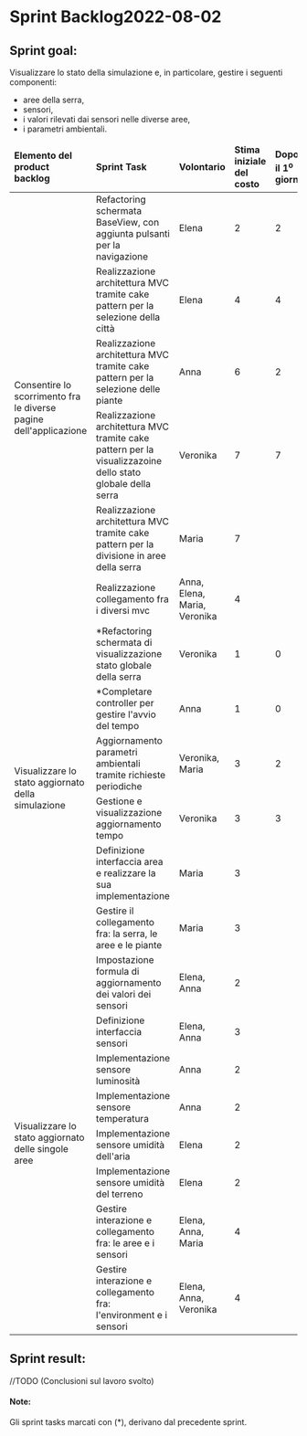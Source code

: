# Sprint Backlog2022-08-02
## Sprint goal:
Visualizzare lo stato della simulazione e, in particolare, gestire i seguenti componenti:
 - aree della serra,
 - sensori,
 - i valori rilevati dai sensori nelle diverse aree,
 - i parametri ambientali.

<table>
    <thead>
        <td><b>Elemento del product backlog</b></td>
        <td><b>Sprint Task</b></td>
        <td><b>Volontario</b></td>
        <td><b>Stima iniziale del costo</b></td>
        <td><b>Dopo il 1<sup>o</sup> giorno</b></td>
        <td><b>Dopo il 2<sup>o</sup> giorno</b></td>
        <td><b>Dopo il 3<sup>o</sup> giorno</b></td>
        <td><b>Dopo il 4<sup>o</sup> giorno</b></td>
        <td><b>Dopo il 5<sup>o</sup> giorno</b></td>
        <td><b>Dopo il 6<sup>o</sup> giorno</b></td>
        <td><b>Dopo il 7<sup>o</sup> giorno</b></td>
    </thead>
    <tbody>
        <tr>
            <td rowspan="6">Consentire lo scorrimento fra le diverse pagine dell'applicazione</td>
            <td>Refactoring schermata BaseView, con aggiunta pulsanti per la navigazione</td>
            <td>Elena</td>
            <td>2</td>
            <td>2</td>
            <td>0</td>
            <td>0</td>
            <td>0</td>
            <td>0</td>
            <td>0</td>
            <td>0</td>
        </tr>
        <tr>
            <td>Realizzazione architettura MVC tramite cake pattern per la selezione della città</td>
            <td>Elena</td>
            <td>4</td>
            <td>4</td>
            <td>3</td>
            <td>2</td>
            <td>0</td>
            <td>0</td>
            <td>0</td>
            <td>0</td>
        </tr>
        <tr>
            <td>Realizzazione architettura MVC tramite cake pattern per la selezione delle piante</td>
            <td>Anna</td>
            <td>6</td>
            <td>2</td>
            <td>0</td>
            <td>0</td>
            <td>0</td>
            <td>0</td>
            <td>0</td>
            <td>0</td>
        </tr>
        <tr>
            <td>Realizzazione architettura MVC tramite cake pattern per la visualizzazoine dello stato globale della serra</td>
            <td>Veronika</td>
            <td>7</td>
            <td>7</td>
            <td>5</td>
            <td>3</td>
            <td>1</td>
            <td>0</td>
            <td>0</td>
            <td>0</td>
        </tr>
        <tr>
            <td>Realizzazione architettura MVC tramite cake pattern per la divisione in aree della serra</td>
            <td>Maria</td>
            <td>7</td>
            <td></td>
            <td></td>
            <td></td>
            <td></td>
            <td></td>
            <td></td>
            <td></td>
        </tr>
        <tr>
            <td>Realizzazione collegamento fra i diversi mvc</td>
            <td>Anna, Elena, Maria, Veronika</td>
            <td>4</td>
            <td></td>
            <td></td>
            <td></td>
            <td></td>
            <td></td>
            <td></td>
            <td></td>
        </tr>
        <tr>
            <td rowspan="6">Visualizzare lo stato aggiornato della simulazione</td>
            <td>*Refactoring schermata di visualizzazione stato globale della serra</td>
            <td>Veronika</td>
            <td>1</td>
            <td>0</td>
            <td>0</td>
            <td>0</td>
            <td>0</td>
            <td>0</td>
            <td>0</td>
            <td>0</td>
        </tr>
        <tr>
            <td>*Completare controller per gestire l'avvio del tempo</td>
            <td>Anna</td>
            <td>1</td>
            <td>0</td>
            <td>0</td>
            <td>0</td>
            <td>0</td>
            <td>0</td>
            <td>0</td>
            <td>0</td>
        </tr>
        <tr>
            <td>Aggiornamento parametri ambientali tramite richieste periodiche</td>
            <td>Veronika, Maria</td>
            <td>3</td>
            <td>2</td>
            <td>2</td>
            <td>1</td>
            <td>0</td>
            <td>0</td>
            <td>0</td>
            <td>0</td>
        </tr>
        <tr>
            <td>Gestione e visualizzazione aggiornamento tempo</td>
            <td>Veronika</td>
            <td>3</td>
            <td>3</td>
            <td>2</td>
            <td>1</td>
            <td>0</td>
            <td>0</td>
            <td>0</td>
            <td>0</td>
        </tr>
        <tr>
            <td>Definizione interfaccia area e realizzare la sua implementazione</td>
            <td>Maria</td>
            <td>3</td>
            <td></td>
            <td></td>
            <td></td>
            <td></td>
            <td></td>
            <td></td>
            <td></td>
        </tr>
        <tr>
            <td>Gestire il collegamento fra: la serra, le aree e le piante</td>
            <td>Maria</td>
            <td>3</td>
            <td></td>
            <td></td>
            <td></td>
            <td></td>
            <td></td>
            <td></td>
            <td></td>
        </tr>
        <tr>
            <td rowspan="8">Visualizzare lo stato aggiornato delle singole aree</td>
            <td>Impostazione formula di aggiornamento dei valori dei sensori</td>
            <td>Elena, Anna</td>
            <td>2</td>
            <td></td>
            <td></td>
            <td></td>
            <td></td>
            <td></td>
            <td></td>
            <td></td>
        </tr>
        <tr>
            <td>Definizione interfaccia sensori</td>
            <td>Elena, Anna</td>
            <td>3</td>
            <td></td>
            <td></td>
            <td></td>
            <td></td>
            <td></td>
            <td></td>
            <td></td>
        </tr>
        <tr>
            <td>Implementazione sensore luminosità</td>
            <td>Anna</td>
            <td>2</td>
            <td></td>
            <td></td>
            <td></td>
            <td></td>
            <td></td>
            <td></td>
            <td></td>
        </tr>
        <tr>
            <td>Implementazione sensore temperatura</td>
            <td>Anna</td>
            <td>2</td>
            <td></td>
            <td></td>
            <td></td>
            <td></td>
            <td></td>
            <td></td>
            <td></td>
        </tr>
        <tr>
            <td>Implementazione sensore umidità dell'aria</td>
            <td>Elena</td>
            <td>2</td>
            <td></td>
            <td></td>
            <td></td>
            <td></td>
            <td></td>
            <td></td>
            <td></td>
        </tr>
        <tr>
            <td>Implementazione sensore umidità del terreno</td>
            <td>Elena</td>
            <td>2</td>
            <td></td>
            <td></td>
            <td></td>
            <td></td>
            <td></td>
            <td></td>
            <td></td>
        </tr>
        <tr>
            <td>Gestire interazione e collegamento fra: le aree e i sensori</td>
            <td>Elena, Anna, Maria</td>
            <td>4</td>
            <td></td>
            <td></td>
            <td></td>
            <td></td>
            <td></td>
            <td></td>
            <td></td>
        </tr>
        <tr>
            <td>Gestire interazione e collegamento fra: l'environment e i sensori</td>
            <td>Elena, Anna, Veronika</td>
            <td>4</td>
            <td></td>
            <td></td>
            <td></td>
            <td></td>
            <td></td>
            <td></td>
            <td></td>
        </tr>
    </tbody>
</table>

## Sprint result:
//TODO (Conclusioni sul lavoro svolto)

#### Note:
Gli sprint tasks marcati con (*), derivano dal precedente sprint.

